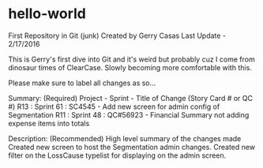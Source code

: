 # hello-world
First Repository in Git (junk)
Created by Gerry Casas
Last Update - 2/17/2016

This is Gerry's first dive into Git and it's weird but probably cuz I come from dinosaur times of ClearCase. Slowly becoming more comfortable with this.

Please make sure to label all changes as so...

Summary: (Required)
Project - Sprint - Title of Change (Story Card # or QC #)
R13 : Sprint 61 : SC4545 - Add new screen for admin config of Segmentation
R11 : Sprint 48 : QC#56923 - Financial Summary not adding expense items into totals

Description: (Recommended)
High level summary of the changes made
Created new screen to host the Segmentation admin changes. Created new filter on the LossCause typelist for displaying on the admin screen.